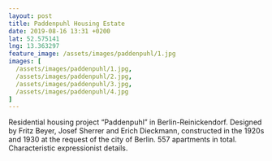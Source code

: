 ```yaml
---
layout: post
title: Paddenpuhl Housing Estate
date: 2019-08-16 13:31 +0200
lat: 52.575141
lng: 13.363297
feature_image: /assets/images/paddenpuhl/1.jpg
images: [
  /assets/images/paddenpuhl/1.jpg,
  /assets/images/paddenpuhl/2.jpg,
  /assets/images/paddenpuhl/3.jpg,
  /assets/images/paddenpuhl/4.jpg
]
---
```


Residential housing project “Paddenpuhl” in Berlin-Reinickendorf. Designed by Fritz Beyer, Josef Sherrer and Erich Dieckmann, constructed in the 1920s and 1930 at the request of the city of Berlin. 557 apartments in total. Characteristic expressionist details.
